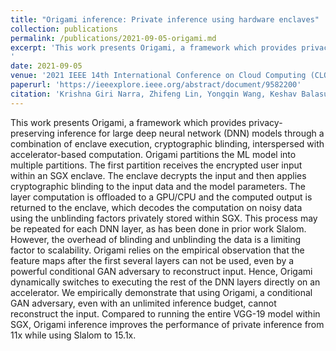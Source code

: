 ```yaml
---
title: "Origami inference: Private inference using hardware enclaves"
collection: publications
permalink: /publications/2021-09-05-origami.md
excerpt: 'This work presents Origami, a framework which provides privacy-preserving inference for large deep neural network (DNN) models through a combination of enclave execution, cryptographic blinding, interspersed with accelerator-based computation. Origami partitions the ML model into multiple partitions. The first partition receives the encrypted user input within an SGX enclave. The enclave decrypts the input and then applies cryptographic blinding to the input data and the model parameters. The layer computation is offloaded to a GPU/CPU and the computed output is returned to the enclave, which decodes the computation on noisy data using the unblinding factors privately stored within SGX. This process may be repeated for each DNN layer, as has been done in prior work Slalom. However, the overhead of blinding and unblinding the data is a limiting factor to scalability. Origami relies on the empirical observation that the feature maps after the first several layers can not be used, even by a powerful conditional GAN adversary to reconstruct input. Hence, Origami dynamically switches to executing the rest of the DNN layers directly on an accelerator. We empirically demonstrate that using Origami, a conditional GAN adversary, even with an unlimited inference budget, cannot reconstruct the input. Compared to running the entire VGG-19 model within SGX, Origami inference improves the performance of private inference from 11x while using Slalom to 15.1x.
'
date: 2021-09-05
venue: '2021 IEEE 14th International Conference on Cloud Computing (CLOUD)'
paperurl: 'https://ieeexplore.ieee.org/abstract/document/9582200'
citation: 'Krishna Giri Narra, Zhifeng Lin, Yongqin Wang, Keshav Balasubramanian and Murali Annavaram, "Origami Inference: Private Inference Using Hardware Enclaves," 2021 IEEE 14th International Conference on Cloud Computing (CLOUD)'
---
```

This work presents Origami, a framework which provides privacy-preserving inference for large deep neural network (DNN) models through a combination of enclave execution, cryptographic blinding, interspersed with accelerator-based computation. Origami partitions the ML model into multiple partitions. The first partition receives the encrypted user input within an SGX enclave. The enclave decrypts the input and then applies cryptographic blinding to the input data and the model parameters. The layer computation is offloaded to a GPU/CPU and the computed output is returned to the enclave, which decodes the computation on noisy data using the unblinding factors privately stored within SGX. This process may be repeated for each DNN layer, as has been done in prior work Slalom. However, the overhead of blinding and unblinding the data is a limiting factor to scalability. Origami relies on the empirical observation that the feature maps after the first several layers can not be used, even by a powerful conditional GAN adversary to reconstruct input. Hence, Origami dynamically switches to executing the rest of the DNN layers directly on an accelerator. We empirically demonstrate that using Origami, a conditional GAN adversary, even with an unlimited inference budget, cannot reconstruct the input. Compared to running the entire VGG-19 model within SGX, Origami inference improves the performance of private inference from 11x while using Slalom to 15.1x.


